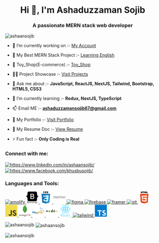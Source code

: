 <h1 align="center">Hi 👋, I'm Ashaduzzaman Sojib</h1>
<h3 align="center">A passionate MERN stack web developer</h3>

<p align="left"> <img src="https://komarev.com/ghpvc/?username=ashaansojib&label=Profile%20views&color=0e75b6&style=flat" alt="ashaansojib" /> </p>

<!-- <p align="left"> <a href="https://twitter.com/" target="blank"><img src="https://img.shields.io/twitter/follow/?logo=twitter&style=for-the-badge" alt="" /></a> </p> -->

- 🔭 I’m currently working on :- [My Account](https://github.com/ashaansojib/my-account)

- 👯 My Best MERN Stack Project :- [Learning English](https://learning-assigment-12.web.app/)

- 🤝 Toy_Shop(E-commerce) :- [Toy_Shop](https://toy-shop-c3c3c.web.app/)

- 👨‍💻 Project Showcase :- [Visit Projects](https://cheery-phoenix-820af0.netlify.app/)

- 💬 Ask me about :- **JavaScript, ReactJS, NextJS, Tailwind, Bootstrap, HTML5, CSS3**

- 🌱 I’m currently learning :- **Redux, NextJS, TypeScript**

- 📫 Email ME :- **ashaduzzamansojib67@gmail.com**

- 📝 My Portfolio :- <a href="https://cheery-phoenix-820af0.netlify.app/" target="_blank">Visit Portfolio</a>

- 📄 My Resume Doc :- [View Resume](https://drive.google.com/file/d/1ur9YsDz0h-fv8Kz3iZI6AKzLVt3mJymi/view)

- ⚡ Fun fact :- **Only Coding is Real**

<h3 align="left">Connect with me:</h3>
<p align="left">
<a href="https://linkedin.com/in/https://www.linkedin.com/in/ashaansojib/" target="blank"><img align="center" src="https://raw.githubusercontent.com/rahuldkjain/github-profile-readme-generator/master/src/images/icons/Social/linked-in-alt.svg" alt="https://www.linkedin.com/in/ashaansojib/" height="30" width="40" /></a>
<a href="https://fb.com/https://www.facebook.com/khusbusojib/" target="blank"><img align="center" src="https://raw.githubusercontent.com/rahuldkjain/github-profile-readme-generator/master/src/images/icons/Social/facebook.svg" alt="https://www.facebook.com/khusbusojib/" height="30" width="40" /></a>
</p>

<h3 align="left">Languages and Tools:</h3>
<p align="left"> <a href="https://aws.amazon.com/amplify/" target="_blank" rel="noreferrer"> <img src="https://docs.amplify.aws/assets/logo-dark.svg" alt="amplify" width="40" height="40"/> </a> <a href="https://getbootstrap.com" target="_blank" rel="noreferrer"> <img src="https://raw.githubusercontent.com/devicons/devicon/master/icons/bootstrap/bootstrap-plain-wordmark.svg" alt="bootstrap" width="40" height="40"/> </a> <a href="https://www.w3schools.com/css/" target="_blank" rel="noreferrer"> <img src="https://raw.githubusercontent.com/devicons/devicon/master/icons/css3/css3-original-wordmark.svg" alt="css3" width="40" height="40"/> </a> <a href="https://expressjs.com" target="_blank" rel="noreferrer"> <img src="https://raw.githubusercontent.com/devicons/devicon/master/icons/express/express-original-wordmark.svg" alt="express" width="40" height="40"/> </a> <a href="https://www.figma.com/" target="_blank" rel="noreferrer"> <img src="https://www.vectorlogo.zone/logos/figma/figma-icon.svg" alt="figma" width="40" height="40"/> </a> <a href="https://firebase.google.com/" target="_blank" rel="noreferrer"> <img src="https://www.vectorlogo.zone/logos/firebase/firebase-icon.svg" alt="firebase" width="40" height="40"/> </a> <a href="https://www.framer.com/" target="_blank" rel="noreferrer"> <img src="https://www.vectorlogo.zone/logos/framer/framer-icon.svg" alt="framer" width="40" height="40"/> </a> <a href="https://git-scm.com/" target="_blank" rel="noreferrer"> <img src="https://www.vectorlogo.zone/logos/git-scm/git-scm-icon.svg" alt="git" width="40" height="40"/> </a> <a href="https://www.w3.org/html/" target="_blank" rel="noreferrer"> <img src="https://raw.githubusercontent.com/devicons/devicon/master/icons/html5/html5-original-wordmark.svg" alt="html5" width="40" height="40"/> </a> <a href="https://developer.mozilla.org/en-US/docs/Web/JavaScript" target="_blank" rel="noreferrer"> <img src="https://raw.githubusercontent.com/devicons/devicon/master/icons/javascript/javascript-original.svg" alt="javascript" width="40" height="40"/> </a> <a href="https://www.mongodb.com/" target="_blank" rel="noreferrer"> <img src="https://raw.githubusercontent.com/devicons/devicon/master/icons/mongodb/mongodb-original-wordmark.svg" alt="mongodb" width="40" height="40"/> </a> <a href="https://www.mysql.com/" target="_blank" rel="noreferrer"> <img src="https://raw.githubusercontent.com/devicons/devicon/master/icons/mysql/mysql-original-wordmark.svg" alt="mysql" width="40" height="40"/> </a> <a href="https://nodejs.org" target="_blank" rel="noreferrer"> <img src="https://raw.githubusercontent.com/devicons/devicon/master/icons/nodejs/nodejs-original-wordmark.svg" alt="nodejs" width="40" height="40"/> </a> <a href="https://reactjs.org/" target="_blank" rel="noreferrer"> <img src="https://raw.githubusercontent.com/devicons/devicon/master/icons/react/react-original-wordmark.svg" alt="react" width="40" height="40"/> </a> <a href="https://tailwindcss.com/" target="_blank" rel="noreferrer"> <img src="https://www.vectorlogo.zone/logos/tailwindcss/tailwindcss-icon.svg" alt="tailwind" width="40" height="40"/> </a> <a href="https://www.typescriptlang.org/" target="_blank" rel="noreferrer"> <img src="https://raw.githubusercontent.com/devicons/devicon/master/icons/typescript/typescript-original.svg" alt="typescript" width="40" height="40"/> </a> </p>

<p><img align="left" src="https://github-readme-stats.vercel.app/api/top-langs?username=ashaansojib&show_icons=true&locale=en&layout=compact" alt="ashaansojib" /></p>

<p>&nbsp;<img align="center" src="https://github-readme-stats.vercel.app/api?username=ashaansojib&show_icons=true&locale=en" alt="ashaansojib" /></p>

<p><img align="center" src="https://github-readme-streak-stats.herokuapp.com/?user=ashaansojib&" alt="ashaansojib" /></p>

